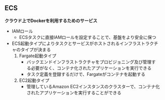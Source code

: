 ## ECS
**クラウド上でDockerを利用するためのサービス**  
- IAMロール
    - ECSタスクに直接IAMロールを設定することで、基盤をより安全に保つ
- ECS起動タイプによりタスクとサービスがホストされるインフラストラクチャのタイプが決まる
    1. Fargate起動タイプ
        - バックエンドインフラストラクチャをプロビジョニング及び管理する必要がなく、コンテナ化されたアプリケーションを実行できる
        - タスク定義を登録するだけで、Fargateがコンテナを起動する
    1. EC2起動タイプ
        - 管理しているAmazon EC2インスタンスのクラスターで、コンテナ化されたアプリケーションを実行することができる